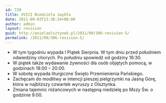 ```yaml
---
id: 739
title: XVIII Niedziela zwykła
date: 2011-09-03T13:38:34+00:00
author: admin
layout: revision
guid: http://anielaolsztynek.pl/2011/09/306-revision-5/
permalink: /2011/09/306-revision-5/
---
```

  * W tym tygodniu wypada I Piątek Sierpnia. W tym dniu przed południem odwiedziny chorych. Po południu spowiedź od godziny 16:30.
  * W piątek także wydawanie żywności dla osób objętych pomocą, w godzinach 18:00 &#8211; 20:00.
  * W sobotę wypada liturgiczne Święto Przemienienia Pańskiego.
  * Zachęcam do modlitwy w intencji pieszej pielgrzymki na Jasną Górę, która w najbliższy czwartek wyruszy z Olsztynka.
  * Zmiana tajemnic różańcowych w następną niedzielę po Mszy Św. o godzinie 9:00.